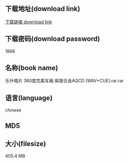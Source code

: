 ## 下载地址(download link)
[下载链接 download link](https://voluble-croquembouche-d321dc.netlify.app/?s=%E4%B9%90%E5%8D%87%E5%94%B1%E7%89%87+360%E5%BA%A6%E5%AE%8C%E7%BE%8E%E8%BD%A6%E5%8E%A2+%E7%B4%AB%E9%93%B6%E5%90%88%E9%87%91AQCD+%5BWAV%2BCUE%5D.rar)

## 下载密码(download password)
1866

## 名称(book name)
乐升唱片 360度完美车厢 紫银合金AQCD [WAV+CUE].rar.rar

## 语言(language)
chinese

## MD5


## 大小(filesize)
405.4 MB
